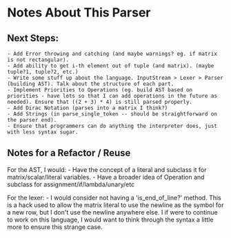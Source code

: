 # Notes About This Parser

## Next Steps:

	- Add Error throwing and catching (and maybe warnings? eg. if matrix is not rectangular).
	- Add ability to get i-th element out of tuple (and matrix). (maybe tuple?1, tuple?2, etc.)
	- Write some stuff up about the language. InputStream > Lexer > Parser (building AST). Talk about the structure of each part.
	- Implement Priorities to Operations (eg. build AST based on priorities - have lots so that I can add operations in the future as needed). Ensure that ((2 + 3) * 4) is still parsed properly.
	- Add Dirac Notation (parses into a matrix I think?)
	- Add Strings (in parse_single_token -- should be straightforward on the parser end).
	- Ensure that programmers can do anything the interpreter does, just with less syntax sugar.


## Notes for a Refactor / Reuse

For the AST, I would:
    - Have the concept of a literal and subclass it for matrix/scalar/literal variables.
    - Have a broader idea of Operation and subclass for assignment/if/lambda/unary/etc

For the lexer:
	- I would consider not having a 'is_end_of_line?' method. This is a hack used to allow the matrix literal to use the newline as the symbol for a new row, but I don't use the newline anywhere else. I if were to continue to work on this language, I would want to think through the syntax a little more to ensure this strange case.
	


